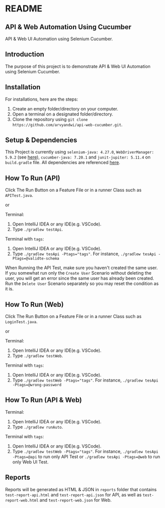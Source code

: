 ﻿# README

## API & Web Automation Using Cucumber
API & Web UI Automation using Selenium Cucumber.

## Introduction
The purpose of this project is to demonstrate API & Web UI Automation using Selenium Cucumber.

## Installation
For installations, here are the steps:
1. Create an empty folder/directory on your computer.
2. Open a terminal on a designated folder/directory.
3. Clone the repository using `git clone https://github.com/arvyandwi/api-web-cucumber.git`.

## Setup & Dependencies
This Project is currently using `selenium-java: 4.27.0`, `WebDriverManager: 5.9.2` (see [here](https://github.com/bonigarcia/webdrivermanager)), `cucumber-java: 7.20.1` and `junit-jupiter: 5.11.4` on `build.gradle` file. All dependencies are referenced [here](https://mvnrepository.com/).

## How To Run (API)
Click  The Run Button on a Feature File or in a runner Class such as `APITest.java`.

or

Terminal:
1. Open IntelliJ IDEA or any IDE(e.g. VSCode).
2. Type `./gradlew testApi`.

Terminal with `tags`:
1. Open IntelliJ IDEA or any IDE(e.g. VSCode).
2. Type `./gradlew tesApi -Ptags="tags"`. For instance, `./gradlew tesApi -Ptags=@validte-schema`

When Running the API Test, make sure you haven't created the same user. If you somewhat run only the `Create User` Scenario without deleting the user, you will get an error since the same user has already been created. Run the `Delete User` Scenario separately so you may reset the condition as it is.  

## How To Run (Web)
Click  The Run Button on a Feature File or in a runner Class such as `LoginTest.java`.

or

Terminal:
1. Open IntelliJ IDEA or any IDE(e.g. VSCode).
2. Type `./gradlew testWeb`.

Terminal with `tags`:
1. Open IntelliJ IDEA or any IDE(e.g. VSCode).
2. Type `./gradlew testWeb -Ptags="tags"`. For instance, `./gradlew tesApi -Ptags=@wrong-password`

## How To Run (API & Web)
Terminal:
1. Open IntelliJ IDEA or any IDE(e.g. VSCode).
2. Type `./gradlew runAuto`.

Terminal with `tags`:
1. Open IntelliJ IDEA or any IDE(e.g. VSCode).
2. Type `./gradlew testWeb -Ptags="tags"`. For instance, `./gradlew tesApi -Ptags=@api` to run only API Test or `./gradlew tesApi -Ptags=@web` to run only Web UI Test.

## Reports
Reports will be generated as HTML & JSON in `reports` folder that contains `test-report-api.html` and `test-report-api.json` for API, as well as `test-report-web.html` and `test-report-web.json` for Web.





